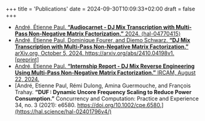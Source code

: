 +++
title = 'Publications'
date = 2024-09-30T10:09:33+02:00
draft = false
+++

- [André, Étienne Paul. **“Audiocarnet - DJ Mix Transcription with Multi-Pass Non-Negative Matrix Factorization.”** 2024. ⟨hal-04770415⟩](https://hal.science/hal-04770415)
- [André, Étienne Paul, Dominique Fourer, and Diemo Schwarz. **“DJ Mix Transcription with Multi-Pass Non-Negative Matrix Factorization.”** arXiv.org, October 5, 2024. https://arxiv.org/abs/2410.04198v1. [preprint]](https://arxiv.org/abs/2410.04198v1)
- [André, Étienne Paul. **“Internship Report - DJ Mix Reverse Engineering Using Multi-Pass Non-Negative Matrix Factorization.”** IRCAM, August 22, 2024.](</doc/ANDRE_Report_DJ mix reverse engineering using multi-pass non-negative matrix factorization.pdf>)
- [André, Etienne Paul, Rémi Dulong, Amina Guermouche, and François Trahay. **“DUF : Dynamic Uncore Frequency Scaling to Reduce Power Consumption.”** Concurrency and Computation: Practice and Experience 34, no. 3 (2021): e6580. https://doi.org/10.1002/cpe.6580.](https://hal.science/hal-02401796v4/)